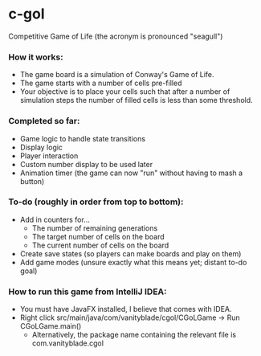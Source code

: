 # c-gol
Competitive Game of Life (the acronym is pronounced "seagull")

### How it works:
  - The game board is a simulation of Conway's Game of Life.
  - The game starts with a number of cells pre-filled
  - Your objective is to place your cells such that after a number of simulation steps the number of filled cells is less than some threshold.

### Completed so far:
  - Game logic to handle state transitions
  - Display logic
  - Player interaction
  - Custom number display to be used later
  - Animation timer (the game can now "run" without having to mash a button)

### To-do (roughly in order from top to bottom):
  - Add in counters for...
    - The number of remaining generations
    - The target number of cells on the board
    - The current number of cells on the board
  - Create save states (so players can make boards and play on them)
  - Add game modes (unsure exactly what this means yet; distant to-do goal)

### How to run this game from IntelliJ IDEA:
  - You must have JavaFX installed, I believe that comes with IDEA.
  - Right click src/main/java/com/vanityblade/cgol/CGoLGame -> Run CGoLGame.main()
    - Alternatively, the package name containing the relevant file is com.vanityblade.cgol
